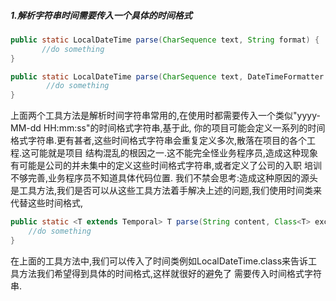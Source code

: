##### 1.解析字符串时间需要传入一个具体的时间格式
```java
public static LocalDateTime parse(CharSequence text, String format) {
       //do something
}

public static LocalDateTime parse(CharSequence text, DateTimeFormatter format) {
        //do something
}
```
上面两个工具方法是解析时间字符串常用的,在使用时都需要传入一个类似"yyyy-MM-dd HH:mm:ss"的时间格式字符串,基于此,
你的项目可能会定义一系列的时间格式字符串.更有甚者,这些时间格式字符串会重复定义多次,散落在项目的各个工程.这可能就是项目
结构混乱的根因之一.这不能完全怪业务程序员,造成这种现象有可能是公司的并未集中的定义这些时间格式字符串,或者定义了公司的入职
培训不够完善,业务程序员不知道具体代码位置.
我们不禁会思考:造成这种原因的源头是工具方法,我们是否可以从这些工具方法着手解决上述的问题,我们使用时间类来代替这些时间格式,
```java
public static <T extends Temporal> T parse(String content, Class<T> except) {
    //do something
}
```
在上面的工具方法中,我们可以传入了时间类例如LocalDateTime.class来告诉工具方法我们希望得到具体的时间格式,这样就很好的避免了
需要传入时间格式字符串.
